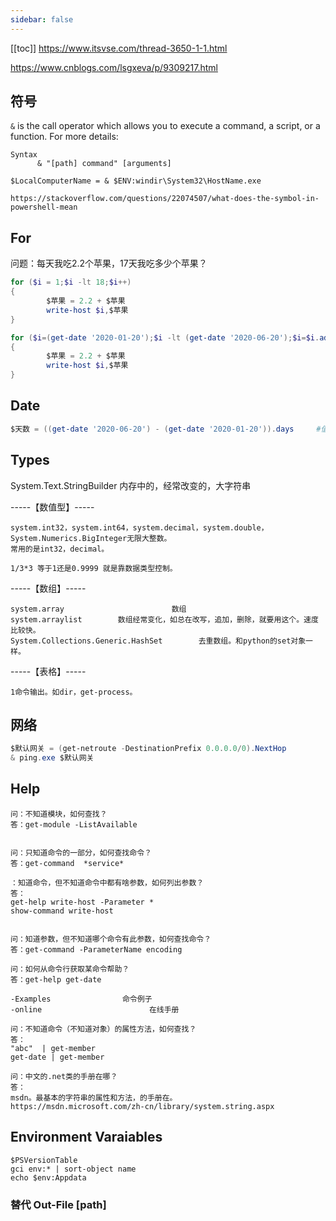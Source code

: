 ```yaml
---
sidebar: false
---
```

[[toc]]
https://www.itsvse.com/thread-3650-1-1.html

https://www.cnblogs.com/lsgxeva/p/9309217.html

## 符号 
`&` is the call operator which allows you to execute a command, a script, or a function.
For more details:
```
Syntax
      & "[path] command" [arguments]

$LocalComputerName = & $ENV:windir\System32\HostName.exe

https://stackoverflow.com/questions/22074507/what-does-the-symbol-in-powershell-mean
```
## For
问题：每天我吃2.2个苹果，17天我吃多少个苹果？

```powershell
for ($i = 1;$i -lt 18;$i++)
{
        $苹果 = 2.2 + $苹果
        write-host $i,$苹果
}
```

```powershell
for ($i=(get-date '2020-01-20');$i -lt (get-date '2020-06-20');$i=$i.adddays(1))
{
        $苹果 = 2.2 + $苹果
        write-host $i,$苹果
}
```

## Date

```powershell
$天数 = ((get-date '2020-06-20') - (get-date '2020-01-20')).days     #值152
```

## Types
System.Text.StringBuilder        内存中的，经常改变的，大字符串

-----【数值型】-----
```
system.int32，system.int64，system.decimal，system.double，System.Numerics.BigInteger无限大整数。
常用的是int32，decimal。

1/3*3 等于1还是0.9999 就是靠数据类型控制。
```
-----【数组】-----
```
system.array                        数组
system.arraylist        数组经常变化，如总在改写，追加，删除，就要用这个。速度比较快。
System.Collections.Generic.HashSet        去重数组。和python的set对象一样。
```
-----【表格】-----
```
1命令输出。如dir，get-process。
```

## 网络

```powershell
$默认网关 = (get-netroute -DestinationPrefix 0.0.0.0/0).NextHop
& ping.exe $默认网关
```


## Help

```
问：不知道模块，如何查找？
答：get-module -ListAvailable


问：只知道命令的一部分，如何查找命令？
答：get-command  *service*

：知道命令，但不知道命令中都有啥参数，如何列出参数？
答：
get-help write-host -Parameter *
show-command write-host


问：知道参数，但不知道哪个命令有此参数，如何查找命令？
答：get-command -ParameterName encoding

问：如何从命令行获取某命令帮助？
答：get-help get-date

-Examples                命令例子
-online                        在线手册

问：不知道命令（不知道对象）的属性方法，如何查找？
答：
"abc"  | get-member
get-date | get-member

问：中文的.net类的手册在哪？
答：
msdn。最基本的字符串的属性和方法，的手册在。
https://msdn.microsoft.com/zh-cn/library/system.string.aspx
```


## Environment Varaiables

```
$PSVersionTable
gci env:* | sort-object name
echo $env:Appdata
```

### 替代  Out-File [path]
